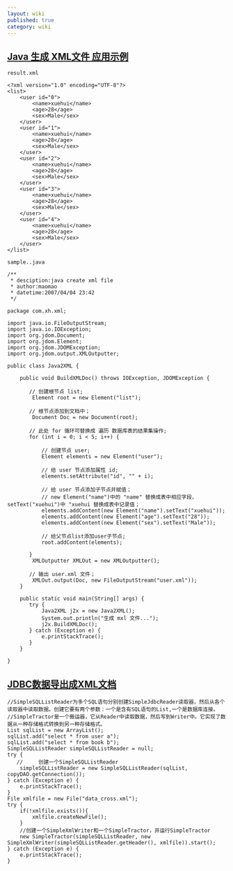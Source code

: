 ```yaml
---
layout: wiki
published: true
category: wiki
---
```


## [Java 生成 XML文件 应用示例](http://zc4530.iteye.com/blog/70062)
`result.xml`

    <?xml version="1.0" encoding="UTF-8"?>  
    <list>  
        <user id="0">  
            <name>xuehui</name>  
            <age>28</age>  
            <sex>Male</sex>  
        </user>  
        <user id="1">  
            <name>xuehui</name>  
            <age>28</age>  
            <sex>Male</sex>  
        </user>  
        <user id="2">  
            <name>xuehui</name>  
            <age>28</age>  
            <sex>Male</sex>  
        </user>  
        <user id="3">  
            <name>xuehui</name>  
            <age>28</age>  
            <sex>Male</sex>  
        </user>  
        <user id="4">   
            <name>xuehui</name>   
            <age>28</age>   
            <sex>Male</sex>   
        </user>   
    </list>

`sample..java`

    /**  
     * desciption:java create xml file  
     * author:maomao  
     * datetime:2007/04/04 23:42  
     */  
        
    package com.xh.xml;   
        
    import java.io.FileOutputStream;   
    import java.io.IOException;   
    import org.jdom.Document;   
    import org.jdom.Element;   
    import org.jdom.JDOMException;   
    import org.jdom.output.XMLOutputter;   
        
    public class Java2XML {   
        
        public void BuildXMLDoc() throws IOException, JDOMException {   
        
           // 创建根节点 list;   
            Element root = new Element("list");   
              
           // 根节点添加到文档中；   
            Document Doc = new Document(root);   
        
           // 此处 for 循环可替换成 遍历 数据库表的结果集操作;   
           for (int i = 0; i < 5; i++) {   
                  
               // 创建节点 user;   
               Element elements = new Element("user");   
                  
               // 给 user 节点添加属性 id;   
               elements.setAttribute("id", "" + i);   
                  
               // 给 user 节点添加子节点并赋值；   
               // new Element("name")中的 "name" 替换成表中相应字段，setText("xuehui")中 "xuehui 替换成表中记录值；   
               elements.addContent(new Element("name").setText("xuehui"));  
               elements.addContent(new Element("age").setText("28"));  
               elements.addContent(new Element("sex").setText("Male"));  
       
               // 给父节点list添加user子节点;  
               root.addContent(elements);  
       
           }  
            XMLOutputter XMLOut = new XMLOutputter();  
             
           // 输出 user.xml 文件；  
            XMLOut.output(Doc, new FileOutputStream("user.xml"));  
        }  
       
        public static void main(String[] args) {  
           try {  
               Java2XML j2x = new Java2XML();  
               System.out.println("生成 mxl 文件...");  
               j2x.BuildXMLDoc();  
           } catch (Exception e) {  
               e.printStackTrace();  
           }  
        }  
       
    }  


## [JDBC数据导出成XML文档](http://bbs.3gstdy.com/a-12-1.html)

    //SimpleSQLListReader为多个SQL语句分别创建SimpleJdbcReader读取器，然后从各个读取器中读取数据。创建它要有两个参数：一个是含有SQL语句的List,一个是数据库连接。
    //SimpleTractor是一个搬运器，它从Reader中读取数据，然后写到Writer中。它实现了数据从一种存储格式转换到另一种存储格式。
    List sqlList = new ArrayList();
    sqlList.add("select * from user a");
    sqlList.add("select * from book b");
    SimpleSQLListReader simpleSQLListReader = null;
    try {
       //     创建一个SimpleSQLListReader
        simpleSQLListReader = new SimpleSQLListReader(sqlList, copyDAO.getConnection());
    } catch (Exception e) {
        e.printStackTrace();
    }
    File xmlfile = new File("data_cross.xml");
    try {
        if(!xmlfile.exists()){
            xmlfile.createNewFile();
        }
        //创建一个SimpleXmlWriter和一个SimpleTractor，并运行SimpleTractor
        new SimpleTractor(simpleSQLListReader, new SimpleXmlWriter(simpleSQLListReader.getHeader(), xmlfile)).start();
    } catch (Exception e) {
        e.printStackTrace();
    }

